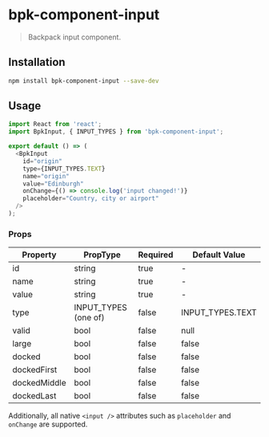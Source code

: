 # bpk-component-input

> Backpack input component.

## Installation

```sh
npm install bpk-component-input --save-dev
```

## Usage

```js
import React from 'react';
import BpkInput, { INPUT_TYPES } from 'bpk-component-input';

export default () => (
  <BpkInput
    id="origin"
    type={INPUT_TYPES.TEXT}
    name="origin"
    value="Edinburgh"
    onChange={() => console.log('input changed!')}
    placeholder="Country, city or airport"
  />
);
```

### Props

| Property     | PropType             | Required  | Default Value    |
| ------------ | -------------------- | --------- | ---------------- |
| id           | string               | true      | -                |
| name         | string               | true      | -                |
| value        | string               | true      | -                |
| type         | INPUT_TYPES (one of) | false     | INPUT_TYPES.TEXT |
| valid        | bool                 | false     | null             |
| large        | bool                 | false     | false            |
| docked       | bool                 | false     | false            |
| dockedFirst  | bool                 | false     | false            |
| dockedMiddle | bool                 | false     | false            |
| dockedLast   | bool                 | false     | false            |

Additionally, all native `<input />` attributes such as `placeholder` and `onChange` are supported.
